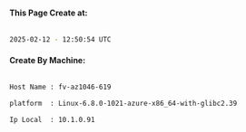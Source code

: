 
   
#### This Page Create at:

```bash

2025-02-12 - 12:50:54 UTC

```

#### Create By Machine:

```bash

Host Name : fv-az1046-619

platform  : Linux-6.8.0-1021-azure-x86_64-with-glibc2.39

Ip Local  : 10.1.0.91

```

